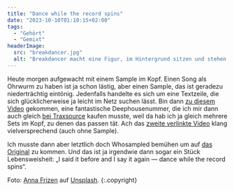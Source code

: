 ```yaml
---
title: "Dance while the record spins"
date: "2023-10-10T01:10:15+02:00"
tags:
  - "Gehört"
  - "Gemixt"
headerImage:
  src: "breakdancer.jpg"
  alt: "Breakdancer macht eine Figur, im Hintergrund sitzen und stehen Zuschauer."
---
```


Heute morgen aufgewacht mit einem Sample im Kopf. Einen Song als Ohrwurm zu haben ist ja schon lästig, aber einen Sample, das ist geradezu niederträchtig eintönig. Jedenfalls handelte es sich um eine Textzeile, die sich glücklicherweise ja leicht im Netz suchen lässt. Bin dann [zu diesem Video](https://youtu.be/fuTaN0JmRAo?si=Y8bEXQr1TXh9LcdE) gekommen, eine fantastische Deephousenummer, die ich mir dann auch gleich [bei Traxsource](https://www.traxsource.com/track/1645219/get-on-up-and-dance-while-the-record-spins-original-mix) kaufen musste, weil da hab ich ja gleich mehrere Sets im Kopf, zu denen das passen tät. Ach das [zweite verlinkte Video](https://youtu.be/4WYeOnbhUNs?si=cQfWkYKoqpGIWkyy) klang vielversprechend (auch ohne Sample). 

Ich musste dann aber letztlich doch Whosampled bemühen um auf [das Original](https://www.whosampled.com/Catch-22-2/Boogie-Down-(Do-It)/) zu kommen. Und das ist ja irgendwie dann sogar ein Stück Lebensweisheit: „I said it before and I say it again — dance while the record spins“.

Foto: [Anna Frizen](https://unsplash.com/de/@anna_frizen) auf [Unsplash](https://unsplash.com/de/fotos/S0335VS9MHE). {:.copyright}
